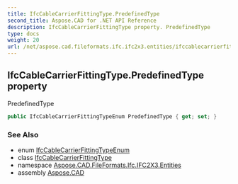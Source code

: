 ```yaml
---
title: IfcCableCarrierFittingType.PredefinedType
second_title: Aspose.CAD for .NET API Reference
description: IfcCableCarrierFittingType property. PredefinedType
type: docs
weight: 20
url: /net/aspose.cad.fileformats.ifc.ifc2x3.entities/ifccablecarrierfittingtype/predefinedtype/
---
```

## IfcCableCarrierFittingType.PredefinedType property

PredefinedType

```csharp
public IfcCableCarrierFittingTypeEnum PredefinedType { get; set; }
```

### See Also

* enum [IfcCableCarrierFittingTypeEnum](../../../aspose.cad.fileformats.ifc.ifc2x3.types/ifccablecarrierfittingtypeenum/)
* class [IfcCableCarrierFittingType](../)
* namespace [Aspose.CAD.FileFormats.Ifc.IFC2X3.Entities](../../ifccablecarrierfittingtype/)
* assembly [Aspose.CAD](../../../)


